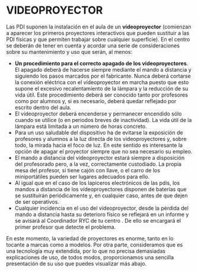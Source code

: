 
# VIDEOPROYECTOR

Las PDI suponen la instalación en el aula de un **vídeoproyector** (comienzan a aparecer los primeros proyectores interactivos que pueden sustituir a las PDI físicas y que permiten trabajar sobre cualquier superficie). En el centro se deberán de tener en cuenta y acordar una serie de consideraciones sobre su mantenimiento y uso que serán, al menos:

- **Un procedimiento para el correcto apagado de los vídeoproyectores**. El apagado deberá de hacerse siempre mediante el mando a distancia y siguiendo los pasos marcados por el fabricante. Nunca deberá cortarse la conexión eléctrica con el vídeoproyector en marcha puesto que esto supone el excesivo recalentamiento de la lámpara y la reducción de su vida útil. Este procedimiento deberá ser conocido tanto por profesores como por alumnos y, si es necesario, deberá quedar reflejado por escrito dentro del aula.
- El vídeoproyector deberá encenderse y permanecer encendido sólo cuando se utilice (o en periodos breves de inactividad). La vida útil de la lámpara está limitada a un número de horas concreto.
- Para un uso saludable del dispositivo ha de evitarse la exposición de profesores y alumnos a la luz directa de los vídeoproyectores y, sobre todo, la mirada hacia el foco de luz. En este sentido es interesante la opción de apagar el proyector siempre que no sea necesario su empleo.
- El mando a distancia del vídeoproyector estará siempre a disposición del profesorado pero, a la vez, correctamente custodiado. La propia mesa del profesor, si tiene cajón con llave, o el carro de los miniportátiles pueden ser lugares adecuados para ello.
- Al igual que en el caso de los lapiceros electrónicos de las pdis, los mandos a distancia de los vídeoproyectores disponen de baterías que se sustituirán periódicamente y, en cualquier caso, antes de que dejen de ser operativos.
- Cualquier incidencia en el uso del vídeoproyector, desde la pérdida del mando a distancia hasta su deterioro físico se reflejará en un informe y se avisará al Coordinador RYC de tu centro . De ello se encargará el primer profesor que detecte el problema.

En este momento, la variedad de proyectores es enorme, tanto en lo tocante a marcas como a modelos. Por otra parte, consideramos que es una tecnología muy extendida, por lo que no precisa demasiadas explicaciones de uso, de todos modos, proporcionamos una sencilla presentación de su uso que puedes visualizar más abajo.
